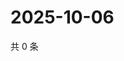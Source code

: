 # 2025-10-06

共 0 条

<!-- BEGIN ZHIHUVIDEO -->
<!-- 最后更新时间 Mon Oct 06 2025 11:29:24 GMT+0800 (China Standard Time) -->

<!-- END ZHIHUVIDEO -->
